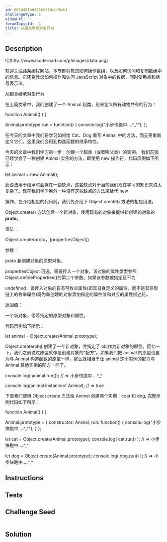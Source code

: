 ```yaml
---
id: 606d481bd131b2310ccd9cb1
challengeType: 1
videoUrl: ''
forumTopicId: -1
title: 从超类继承对象行为
---
```


## Description
<section id='description'>
![](http://www.icoderoad.com/p/images/data.png)

欢迎关注路条编程网站，本专题将教您如何操作数组，以及如何访问和复制数组中的信息。它还将教您如何操作和访问 JavaScript 对象中的数据，同时使用点和括号表示法。

从超类继承对象行为

在上篇文章中，我们创建了一个 Animal 超类，用来定义所有动物共有的行为：

function Animal() { }

Animal.prototype.run = function() {
  console.log("小步快跑中....^_^");
};

在今天的文章中我们将学习如何给 Cat、Dog 重写 Animal 中的方法，而无需重新定义它们。这里我们会用到构造函数的继承特性。 

今天的文章中我们学习第一步：创建一个超类（或者叫父类）的实例。 我们前面已经学会了一种创建 Animal 实例的方法，即使用 new 操作符，代码示例如下所示：

let animal = new Animal();

此语法用于继承时会存在一些缺点，这些缺点对于当前我们现在学习的知识来说太复杂了。现在我们学习另外一种没有这些缺点的方法来替代 new 

操作，在介绍相应的代码前，我们先介绍下 Object.create() 方法的相应用法。

Object.create() 方法创建一个新对象，使用现有的对象来提供新创建的对象的 __proto__。

语法：

Object.create(proto，[propertiesObject])

参数：

proto 新创建对象的原型对象。

propertiesObject 可选。需要传入一个对象，该对象的属性类型参照Object.defineProperties()的第二个参数。如果该参数被指定且不为

undefined，该传入对象的自有可枚举属性(即其自身定义的属性，而不是其原型链上的枚举属性)将为新创建的对象添加指定的属性值和对应的属性描述符。

返回值：

一个新对象，带着指定的原型对象和属性。


代码示例如下所示：

let animal = Object.create(Animal.prototype);

Object.create(obj) 创建了一个新对象，并指定了 obj作为新对象的原型。回忆一下，我们之前说过原型就像是创建对象的“配方”。如果我们把 animal 的原型设置为与 Animal 构造函数的原型一样，那么就相当于让 animal 这个实例的配方与 Animal 其他实例的配方一样了。

console.log( animal.run()); 
// => 小步快跑中....^_^

console.log(animal instanceof Animal);
 // => true

下面我们使用 Object.create 方法给 Animal 创建两个实例：ccat 和 dog, 完整示例代码如下所示：

function Animal() { }

Animal.prototype = {
  constructor: Animal,
  run: function() {
    console.log("小步快跑中....^_^");
  }
};


let cat = Object.create(Animal.prototype); 
console.log( cat.run() );
// => 小步快跑中....^_^

let dog = Object.create(Animal.prototype); 
console.log( dog.run() );
// => 小步快跑中....^_^

</section>

## Instructions
<section id='instructions'>

</section>

## Tests
<section id='tests'>

</section>

## Challenge Seed
<section id='challengeSeed'>

<div id='js-seed'>

```js

```

</div>



</section>

## Solution
<section id='solution'>


</section>
